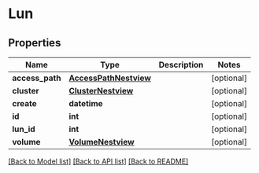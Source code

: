 # Lun

## Properties
Name | Type | Description | Notes
------------ | ------------- | ------------- | -------------
**access_path** | [**AccessPathNestview**](AccessPathNestview.md) |  | [optional] 
**cluster** | [**ClusterNestview**](ClusterNestview.md) |  | [optional] 
**create** | **datetime** |  | [optional] 
**id** | **int** |  | [optional] 
**lun_id** | **int** |  | [optional] 
**volume** | [**VolumeNestview**](VolumeNestview.md) |  | [optional] 

[[Back to Model list]](../README.md#documentation-for-models) [[Back to API list]](../README.md#documentation-for-api-endpoints) [[Back to README]](../README.md)


